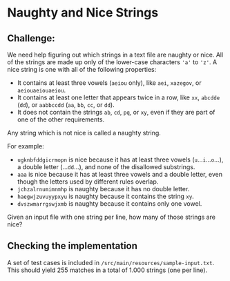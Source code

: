 # Naughty and Nice Strings

## Challenge:
We need help figuring out which strings in a text file are naughty or nice.  All of the strings are made up only of the lower-case characters `'a'` to `'z'`.
A nice string is one with all of the following properties:
* It contains at least three vowels (`aeiou` only), like `aei`, `xazegov`, or `aeiouaeiouaeiou`.
* It contains at least one letter that appears twice in a row, like `xx`, `abcdde` (`dd`), or `aabbccdd` (`aa`, `bb`, `cc`, or `dd`).
* It does not contain the strings `ab`, `cd`, `pq`, or `xy`, even if they are part of one of the other requirements.

Any string which is not nice is called a naughty string.

For example:
* `ugknbfddgicrmopn` is nice because it has at least three vowels (`u`...`i`...`o`...), a double letter (...`dd`...), and none of the disallowed substrings.
* `aaa` is nice because it has at least three vowels and a double letter, even though the letters used by different rules overlap.
* `jchzalrnumimnmhp` is naughty because it has no double letter.
* `haegwjzuvuyypxyu` is naughty because it contains the string `xy`.
* `dvszwmarrgswjxmb` is naughty because it contains only one vowel.

Given an input file with one string per line, how many of those strings are nice?

## Checking the implementation

A set of test cases is included in `/src/main/resources/sample-input.txt`. This should yield 255 matches in a total of 1.000 strings (one per line).
